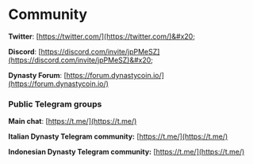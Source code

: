 # Community

**Twitter**: [https://twitter.com/](https://twitter.com/)&#x20;

**Discord**: [https://discord.com/invite/jpPMeSZ](https://discord.com/invite/jpPMeSZ)&#x20;

**Dynasty Forum**: [https://forum.dynastycoin.io/](https://forum.dynastycoin.io/)

### Public Telegram groups

**Main chat**: [https://t.me/](https://t.me/)

<!-- **Dynasty announcements group**: [https://t.me/FuseAnnouncements](https://t.me/FuseAnnouncements) -->

<!-- **Dynasty Cash group**: [https://t.me/fusecash](https://t.me/fusecash) -->

<!-- **TLChainSwap group**: [https://t.me/fuseswap](https://t.me/fuseswap) -->

<!-- **Dynasty NFTs**: [https://t.me/fuseNFTs](https://t.me/fuseNFTs)&#x20; -->

**Italian Dynasty Telegram community:** [https://t.me/](https://t.me/)

**Indonesian Dynasty Telegram community:** [https://t.me/](https://t.me/)

